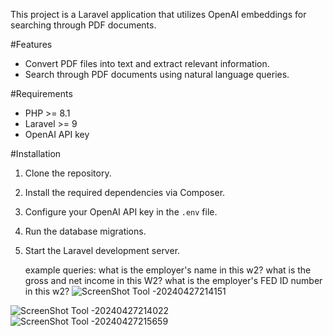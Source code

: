 
This project is a Laravel application that utilizes OpenAI embeddings for searching through PDF documents.

#Features
- Convert PDF files into text and extract relevant information.
- Search through PDF documents using natural language queries.

#Requirements
- PHP >= 8.1
- Laravel >= 9
- OpenAI API key

#Installation

1. Clone the repository.
2. Install the required dependencies via Composer.
3. Configure your OpenAI API key in the `.env` file.
4. Run the database migrations.
5. Start the Laravel development server.

   example queries:
what is the employer's name in this w2?
what is the gross and net income in this W2?
what is the employer's FED ID number in this w2?
![ScreenShot Tool -20240427214151](https://github.com/nidadev/home-assign/assets/53574300/c68fc9e5-dd54-4a1b-84ba-7bd1af2ed231)


![ScreenShot Tool -20240427214022](https://github.com/nidadev/home-assign/assets/53574300/4c0fd4cd-0b61-426e-955b-2c5b8c3a2ed3)
![ScreenShot Tool -20240427215659](https://github.com/nidadev/home-assign/assets/53574300/6964f836-ea22-40a0-a10d-3aac6a519fab)
